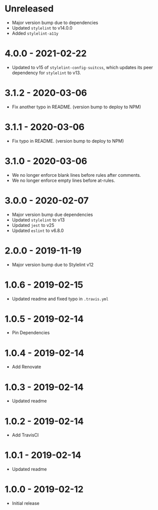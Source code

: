 # Unreleased

- Major version bump due to dependencies
- Updated `stylelint` to v14.0.0
- Added `stylelint-a11y`

# 4.0.0 - 2021-02-22

- Updated to v15 of `stylelint-config-suitcss`, which updates its peer
  dependency for `stylelint` to v13.

# 3.1.2 - 2020-03-06

- Fix another typo in README. (version bump to deploy to NPM)

# 3.1.1 - 2020-03-06

- Fix typo in README. (version bump to deploy to NPM)

# 3.1.0 - 2020-03-06

- We no longer enforce blank lines before rules after comments.
- We no longer enforce empty lines before at-rules.

# 3.0.0 - 2020-02-07

- Major version bump due dependencies
- Updated `stylelint` to v13
- Updated `jest` to v25
- Updated `eslint` to v6.8.0

# 2.0.0 - 2019-11-19

- Major version bump due to Stylelint v12

# 1.0.6 - 2019-02-15

- Updated readme and fixed typo in `.travis.yml`

# 1.0.5 - 2019-02-14

- Pin Dependencies

# 1.0.4 - 2019-02-14

- Add Renovate

# 1.0.3 - 2019-02-14

- Updated readme

# 1.0.2 - 2019-02-14

- Add TravisCI

# 1.0.1 - 2019-02-14

- Updated readme

# 1.0.0 - 2019-02-12

- Initial release
